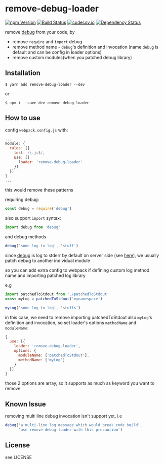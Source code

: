# remove-debug-loader
[![npm Version](https://img.shields.io/npm/v/remove-debug-loader.svg?style=flat-square)](https://www.npmjs.org/package/remove-debug-loader)
[![Build Status](https://img.shields.io/travis/ddhp/remove-debug-loader/master.svg?style=flat-square)](https://travis-ci.org/ddhp/remove-debug-loader)
[![codecov.io](https://codecov.io/github/ddhp/remove-debug-loader/coverage.svg?branch=master)](https://codecov.io/github/ddhp/remove-debug-loader?branch=master)
[![Dependency Status](https://dependencyci.com/github/ddhp/remove-debug-loader/badge)](https://dependencyci.com/github/ddhp/remove-debug-loader)

remove [debug](https://github.com/visionmedia/debug) from your code, by
- remove `require` and `import` debug
- remove method name - `debug`'s definition and invocation (name `debug` is default and can be config in loader options)
- remove custom modules(when you patched debug library)

## Installation
```
$ yarn add remove-debug-loader --dev
```
or
```
$ npm i --save-dev remove-debug-loader
```

## How to use
config `webpack.config.js` with:

```js
...
module: {
  rules: [{
    test: /\.js$/,
    use: [{
      loader: 'remove-debug-loader'
    }]
  }]
}
...
```

this would remove these patterns

requiring debug:

```js
const debug = require('debug')
```

also support `import` syntax:

```js
import debug from 'debug'
```

and debug methods

```js
debug('some log to log', 'stuff')
```

since [debug](https://github.com/visionmedia/debug) is log to stderr by default on server side (see [here](https://github.com/visionmedia/debug#output-streams)), we usually patch debug to another individual module

so you can add extra config to webpack if defining custom log method name and importing patched log library

e.g

```js
import patchedToStdout from './patchedToStdout'
const myLog = patchedToStdout('mynamespace')

myLog('some log to log', 'stuffs')
```

in this case, we need to remove importing patchedToStdout also `myLog`'s definition and invocation, so set loader's options `methodName` and `moduleName`:
```js
{
  use: [{
    loader: 'remove-debug-loader',
    options: {
      moduleName: ['patchedToStdout'],
      methodName: ['myLog']
    }
  }]
}
```

those 2 options are array, so it supports as much as keyword you want to remove

## Known Issue
removing multi line debug invocation isn't support yet, i.e
```js
debug('a multi-line log message which would break code build',
      'use remove-debug-loader with this precaution')
```

## License
see LICENSE
